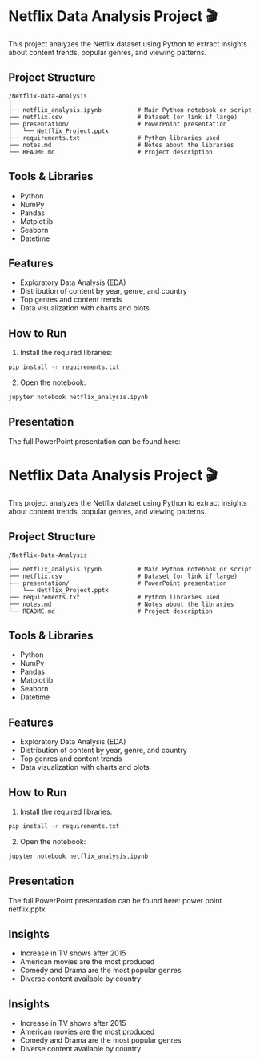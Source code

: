 # Netflix Data Analysis Project 🎬

This project analyzes the Netflix dataset using Python to extract insights about content trends, popular genres, and viewing patterns.

## Project Structure
```
/Netflix-Data-Analysis
│
├── netflix_analysis.ipynb          # Main Python notebook or script
├── netflix.csv                     # Dataset (or link if large)
├── presentation/                   # PowerPoint presentation
│   └── Netflix_Project.pptx
├── requirements.txt                # Python libraries used
├── notes.md                        # Notes about the libraries
└── README.md                       # Project description
```

## Tools & Libraries
- Python
- NumPy
- Pandas
- Matplotlib
- Seaborn
- Datetime

## Features
- Exploratory Data Analysis (EDA)
- Distribution of content by year, genre, and country
- Top genres and content trends
- Data visualization with charts and plots

## How to Run
1. Install the required libraries:
```bash
pip install -r requirements.txt
```
2. Open the notebook:
```bash
jupyter notebook netflix_analysis.ipynb
```

## Presentation
The full PowerPoint presentation can be found here:
# Netflix Data Analysis Project 🎬

This project analyzes the Netflix dataset using Python to extract insights about content trends, popular genres, and viewing patterns.

## Project Structure
```
/Netflix-Data-Analysis
│
├── netflix_analysis.ipynb          # Main Python notebook or script
├── netflix.csv                     # Dataset (or link if large)
├── presentation/                   # PowerPoint presentation
│   └── Netflix_Project.pptx
├── requirements.txt                # Python libraries used
├── notes.md                        # Notes about the libraries
└── README.md                       # Project description
```

## Tools & Libraries
- Python
- NumPy
- Pandas
- Matplotlib
- Seaborn
- Datetime

## Features
- Exploratory Data Analysis (EDA)
- Distribution of content by year, genre, and country
- Top genres and content trends
- Data visualization with charts and plots

## How to Run
1. Install the required libraries:
```bash
pip install -r requirements.txt
```
2. Open the notebook:
```bash
jupyter notebook netflix_analysis.ipynb
```

## Presentation
The full PowerPoint presentation can be found here:
power point netflix.pptx

## Insights
- Increase in TV shows after 2015
- American movies are the most produced
- Comedy and Drama are the most popular genres
- Diverse content available by country

## Insights
- Increase in TV shows after 2015
- American movies are the most produced
- Comedy and Drama are the most popular genres
- Diverse content available by country
